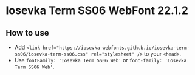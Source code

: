 # Iosevka Term SS06 WebFont 22.1.2

## How to use

- Add `<link href="https://iosevka-webfonts.github.io/iosevka-term-ss06/iosevka-term-ss06.css" rel="stylesheet" />` to your `<head>`.
- Use `fontFamily: 'Iosevka Term SS06 Web'` or `font-family: 'Iosevka Term SS06 Web'`.
